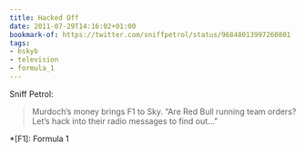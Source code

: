 ```yaml
---
title: Hacked Off
date: 2011-07-29T14:16:02+01:00
bookmark-of: https://twitter.com/sniffpetrol/status/96848013997260801
tags:
- bskyb
- television
- formula_1
---
```

Sniff Petrol:

> Murdoch’s money brings F1 to Sky. “Are Red Bull running team orders? Let’s hack into their radio messages to find out…”

*[F1]: Formula 1
